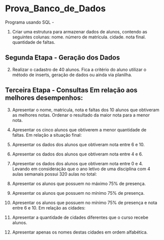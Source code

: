 # Prova_Banco_de_Dados
Programa usando SQL - 
1) Criar uma estrutura para armazenar dados de alunos, contendo as seguintes colunas:  nome. número de matrícula. cidade. nota final. quantidade de faltas. 


## Segunda Etapa - Geração dos Dados  

2) Realizar o cadastro de 40 alunos. Fica a critério do aluno utilizar o método de inserts, geração de dados ou ainda via planilha.  


## Terceira Etapa - Consultas  Em relação aos melhores desempenhos: 

3) Apresentar o nome, matricula, nota e faltas dos 10 alunos que obtiveram as melhores notas. Ordenar o resultado da maior nota para a menor nota. 

4) Apresentar os cinco alunos que obtiverem a menor quantidade de faltas. Em relação a situação final:  

5) Apresentar os dados dos alunos que obtiveram nota entre 6 e 10. 

6) Apresentar os dados dos alunos que obtiveram nota entre 4 e 6. 

7) Apresentar os dados dos alunos que obtiveram nota entre 0 e 4. Levando em consideração que o ano letivo de uma disciplina com 4 aulas semanais possui 320 aulas no total:  

8) Apresentar os alunos que possuem no máximo 75% de presença. 

9) Apresentar os alunos que possuem no mínimo 75% de presença.  

10) Apresentar os alunos que possuem no mínimo 75% de presença e nota entre 6 e 10. Em relação as cidades:  

11) Apresentar a quantidade de cidades diferentes que o curso recebe alunos. 

12) Apresentar apenas os nomes destas cidades em ordem alfabética.
